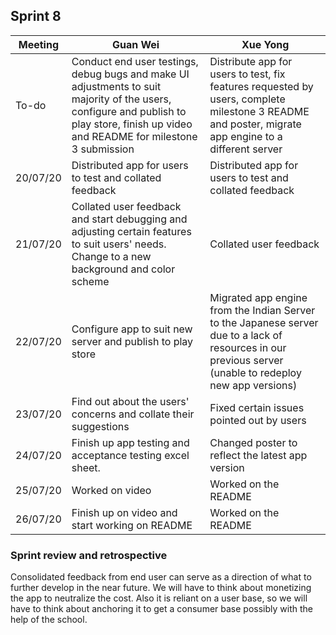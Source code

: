 ## Sprint 8

Meeting|Guan Wei|Xue Yong
---|---------|----------
To-do|Conduct end user testings, debug bugs and make UI adjustments to suit majority of the users, configure and publish to play store, finish up video and README for milestone 3 submission|Distribute app for users to test, fix features requested by users, complete milestone 3 README and poster, migrate app engine to a different server
20/07/20|Distributed app for users to test and collated feedback|Distributed app for users to test and collated feedback
21/07/20|Collated user feedback and start debugging and adjusting certain features to suit users' needs. Change to a new background and color scheme|Collated user feedback
22/07/20|Configure app to suit new server and publish to play store|Migrated app engine from the Indian Server to the Japanese server due to a lack of resources in our previous server (unable to redeploy new app versions)
23/07/20|Find out about the users' concerns and collate their suggestions|Fixed certain issues pointed out by users
24/07/20|Finish up app testing and acceptance testing excel sheet.|Changed poster to reflect the latest app version
25/07/20|Worked on video|Worked on the README
26/07/20|Finish up on video and start working on README|Worked on the README

### Sprint review and retrospective
Consolidated feedback from end user can serve as a direction of what to further develop in the near future. We will have to think about monetizing the app to neutralize the cost. Also it is reliant on a user base, so we will have to think about anchoring it to get a consumer base possibly with the help of the school. 

